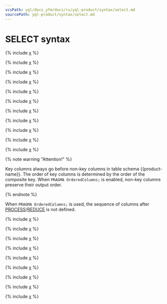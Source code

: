 ```yaml
---
vcsPath: yql/docs_yfm/docs/ru/yql-product/syntax/select.md
sourcePath: yql-product/syntax/select.md
---
```

# SELECT syntax

{% include [x](_includes/select/calc.md) %}

<!-- This is all for RTMR, all content below is excluded -->

{% include [x](_includes/select/from.md) %}



{% include [x](_includes/select/with.md) %}


{% include [x](_includes/select/where.md) %}

{% include [x](_includes/select/order_by.md) %}

{% include [x](_includes/select/limit_offset.md) %}


{% include [x](_includes/select/assume_order_by.md) %}

{% include [x](_includes/select/sample.md) %}

<!--[Example in tutorial](https://cluster-name.yql/Tutorial/yt_14_Sampling)-->


{% include [x](_includes/select/distinct.md) %}

{% include [x](_includes/select/execution.md) %}

{% include [x](_includes/select/column_order.md) %}


{% note warning "Attention!" %}

Key columns always go before non-key columns in table schema {{product-name}}. The order of key columns is determined by the order of the composite key.
When `PRAGMA OrderedColumns;` is enabled, non-key columns preserve their output order.

{% endnote %}

When `PRAGMA OrderedColumns;` is used, the sequence of columns after [PROCESS](process.md)/[REDUCE](reduce.md) is not defined.

{% include [x](_includes/select/union_all.md) %}

{% include [x](_includes/select/commit.md) %}


{% include [x](_includes/select/functional_tables.md) %}

{% include [x](_includes/select/folder.md) %}


{% include [x](_includes/select/without.md) %}

{% include [x](_includes/select/from_select.md) %}


{% include [x](_includes/select/view.md) %}

<!--[Learn more about view creation](../misc/schema.md#view).-->

{% include [x](_includes/select/temporary_table.md) %}


{% include [x](_includes/select/from_as_table.md) %}

